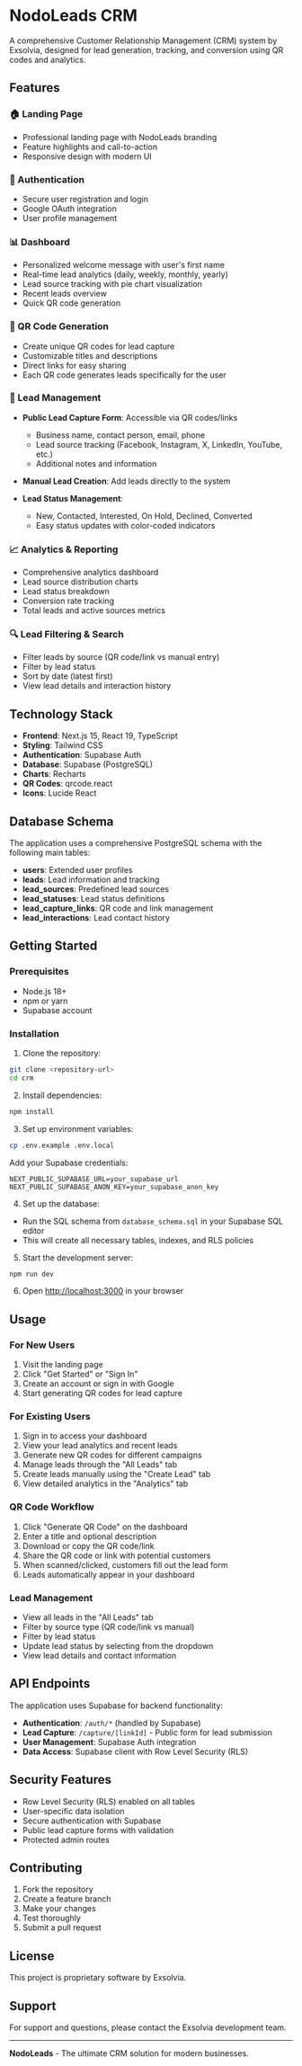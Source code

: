 # NodoLeads CRM

A comprehensive Customer Relationship Management (CRM) system by Exsolvia, designed for lead generation, tracking, and conversion using QR codes and analytics.

## Features

### 🏠 Landing Page
- Professional landing page with NodoLeads branding
- Feature highlights and call-to-action
- Responsive design with modern UI

### 🔐 Authentication
- Secure user registration and login
- Google OAuth integration
- User profile management

### 📊 Dashboard
- Personalized welcome message with user's first name
- Real-time lead analytics (daily, weekly, monthly, yearly)
- Lead source tracking with pie chart visualization
- Recent leads overview
- Quick QR code generation

### 📱 QR Code Generation
- Create unique QR codes for lead capture
- Customizable titles and descriptions
- Direct links for easy sharing
- Each QR code generates leads specifically for the user

### 📝 Lead Management
- **Public Lead Capture Form**: Accessible via QR codes/links
  - Business name, contact person, email, phone
  - Lead source tracking (Facebook, Instagram, X, LinkedIn, YouTube, etc.)
  - Additional notes and information

- **Manual Lead Creation**: Add leads directly to the system
- **Lead Status Management**: 
  - New, Contacted, Interested, On Hold, Declined, Converted
  - Easy status updates with color-coded indicators

### 📈 Analytics & Reporting
- Comprehensive analytics dashboard
- Lead source distribution charts
- Lead status breakdown
- Conversion rate tracking
- Total leads and active sources metrics

### 🔍 Lead Filtering & Search
- Filter leads by source (QR code/link vs manual entry)
- Filter by lead status
- Sort by date (latest first)
- View lead details and interaction history

## Technology Stack

- **Frontend**: Next.js 15, React 19, TypeScript
- **Styling**: Tailwind CSS
- **Authentication**: Supabase Auth
- **Database**: Supabase (PostgreSQL)
- **Charts**: Recharts
- **QR Codes**: qrcode.react
- **Icons**: Lucide React

## Database Schema

The application uses a comprehensive PostgreSQL schema with the following main tables:

- **users**: Extended user profiles
- **leads**: Lead information and tracking
- **lead_sources**: Predefined lead sources
- **lead_statuses**: Lead status definitions
- **lead_capture_links**: QR code and link management
- **lead_interactions**: Lead contact history

## Getting Started

### Prerequisites
- Node.js 18+ 
- npm or yarn
- Supabase account

### Installation

1. Clone the repository:
```bash
git clone <repository-url>
cd crm
```

2. Install dependencies:
```bash
npm install
```

3. Set up environment variables:
```bash
cp .env.example .env.local
```

Add your Supabase credentials:
```
NEXT_PUBLIC_SUPABASE_URL=your_supabase_url
NEXT_PUBLIC_SUPABASE_ANON_KEY=your_supabase_anon_key
```

4. Set up the database:
- Run the SQL schema from `database_schema.sql` in your Supabase SQL editor
- This will create all necessary tables, indexes, and RLS policies

5. Start the development server:
```bash
npm run dev
```

6. Open [http://localhost:3000](http://localhost:3000) in your browser

## Usage

### For New Users
1. Visit the landing page
2. Click "Get Started" or "Sign In"
3. Create an account or sign in with Google
4. Start generating QR codes for lead capture

### For Existing Users
1. Sign in to access your dashboard
2. View your lead analytics and recent leads
3. Generate new QR codes for different campaigns
4. Manage leads through the "All Leads" tab
5. Create leads manually using the "Create Lead" tab
6. View detailed analytics in the "Analytics" tab

### QR Code Workflow
1. Click "Generate QR Code" on the dashboard
2. Enter a title and optional description
3. Download or copy the QR code/link
4. Share the QR code or link with potential customers
5. When scanned/clicked, customers fill out the lead form
6. Leads automatically appear in your dashboard

### Lead Management
- View all leads in the "All Leads" tab
- Filter by source type (QR code/link vs manual)
- Filter by lead status
- Update lead status by selecting from the dropdown
- View lead details and contact information

## API Endpoints

The application uses Supabase for backend functionality:

- **Authentication**: `/auth/*` (handled by Supabase)
- **Lead Capture**: `/capture/[linkId]` - Public form for lead submission
- **User Management**: Supabase Auth integration
- **Data Access**: Supabase client with Row Level Security (RLS)

## Security Features

- Row Level Security (RLS) enabled on all tables
- User-specific data isolation
- Secure authentication with Supabase
- Public lead capture forms with validation
- Protected admin routes

## Contributing

1. Fork the repository
2. Create a feature branch
3. Make your changes
4. Test thoroughly
5. Submit a pull request

## License

This project is proprietary software by Exsolvia.

## Support

For support and questions, please contact the Exsolvia development team.

---

**NodoLeads** - The ultimate CRM solution for modern businesses.
